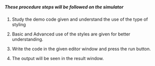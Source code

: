 ##### These procedure steps will be followed on the simulator

1. Study the demo code given and understand the use of the type of styling

2.  Basic and Advanced use of the styles are given for better understanding.

3. Write the code in the given editor window and press the run button.

4. The output will be seen in the result window.
